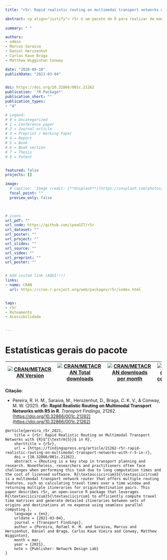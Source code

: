 ```yaml
---
title: "r5r: Rapid realistic routing on multimodal transport networks with R5 [R]"

abstract: <p align="justify"> r5r é um pacote de R para realizar de maneira eficiente análises de roteamento em redes de transporte multimodal (a pé, bicicleta, transporte público e carro). O pacote apresenta uma interface simples e amigável para utilizar R<sup>5</sup>, o que permite usuários gerarem estimativas de rotas detalhadas e calcular matrizes de tempo de viagem usam computação em paralelo. </p>
  
summary: " "

authors:
- admin
- Marcus Saraiva
- Daniel Herszenhut
- Carlos Kaue Braga
- Matthew Wigginton Conway

date: "2020-09-18"
publishDate: "2021-03-04"


doi: https://doi.org/10.32866/001c.21262
publication: '*R Package*'
publication_short: ""
publication_types:
- "4"

# Legend: 
# 0 = Uncategorized
# 1 = Conference paper
# 2 = Journal article
# 3 = Preprint / Working Paper
# 4 = Report
# 5 = Book
# 6 = Book section
# 7 = Thesis
# 8 = Patent


featured: false
projects: []

image:
  # caption: 'Image credit: [**Unsplash**](https://unsplash.com/photos/jdD8gXaTZsc)'
  focal_point: ""
  preview_only: false


  
# icons
url_pdf: ""
url_code: https://github.com/ipeaGIT/r5r
url_dataset: ""
url_poster: ""
url_project: ""
url_slides: ""
url_source: ""
url_video: ""
url_preprint: ""
url_poster: ""


# Add custom link (AQUI!!!)
links:
- name: CRAN
  url: https://cran.r-project.org/web/packages/r5r/index.html


tags:
- r5r
- Roteamento
- Acessibilidade


---
```


# Estatísticas gerais do pacote

| [![CRAN/METACRAN Version](https://www.r-pkg.org/badges/version/r5r)](https://CRAN.R-project.org/package=r5r)  | [![CRAN/METACRAN Total downloads](https://cranlogs.r-pkg.org/badges/grand-total/r5r?color=blue)](https://CRAN.R-project.org/package=r5r)  | [![CRAN/METACRAN downloads per month](https://cranlogs.r-pkg.org/badges/r5r?color=yellow)](https://CRAN.R-project.org/package=r5r)  | [![Codecov test coverage](https://codecov.io/gh/ipeaGIT/r5r/branch/master/graph/badge.svg)](https://codecov.io/gh/ipeaGIT/r5r?branch=master) |
|-----|-----|-----|-----|



__Citação__:

* Pereira, R. H. M., Saraiva, M., Herszenhut, D., Braga, C. K. V., & Conway, M. W. (2021). **r5r: Rapid Realistic Routing on Multimodal Transport Networks with R5 in R**. *Transport Findings*, 21262. [https://doi.org/10.32866/001c.21262](https://doi.org/10.32866/001c.21262)

```
@article{pereira_r5r_2021,
	title = {r5r: Rapid Realistic Routing on Multimodal Transport Networks with {R}$^{\textrm{5}}$ in R},
	shorttitle = {r5r},
	url = {https://findingspress.org/article/21262-r5r-rapid-realistic-routing-on-multimodal-transport-networks-with-r-5-in-r},
	doi = {10.32866/001c.21262},
	abstract = {Routing is a key step in transport planning and research. Nonetheless, researchers and practitioners often face challenges when performing this task due to long computation times and the cost of licensed software. R{\textasciicircum}5{\textasciicircum} is a multimodal transport network router that offers multiple routing features, such as calculating travel times over a time window and returning multiple itineraries for origin/destination pairs. This paper describes r5r, an open-source R package that leverages R{\textasciicircum}5{\textasciicircum} to efficiently compute travel time matrices and generate detailed itineraries between sets of origins and destinations at no expense using seamless parallel computing.},
	language = {en},
	urldate = {2021-03-04},
	journal = {Transport Findings},
	author = {Pereira, Rafael H. M. and Saraiva, Marcus and Herszenhut, Daniel and Braga, Carlos Kaue Vieira and Conway, Matthew Wigginton},
	month = mar,
	year = {2021},
	note = {Publisher: Network Design Lab}
}
